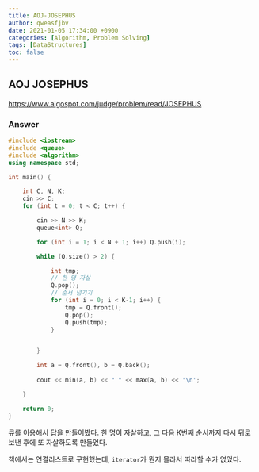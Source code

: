 ```yaml
---
title: AOJ-JOSEPHUS
author: qweasfjbv
date: 2021-01-05 17:34:00 +0900
categories: [Algorithm, Problem Solving]
tags: [DataStructures]
toc: false
---
```


## AOJ JOSEPHUS

<https://www.algospot.com/judge/problem/read/JOSEPHUS>

### Answer

```cpp
#include <iostream>
#include <queue>
#include <algorithm>
using namespace std;

int main() {

	int C, N, K;
	cin >> C;
	for (int t = 0; t < C; t++) {

		cin >> N >> K;
		queue<int> Q;

		for (int i = 1; i < N + 1; i++) Q.push(i);

		while (Q.size() > 2) {

			int tmp;
			// 한 명 자살
			Q.pop();
			// 순서 넘기기
			for (int i = 0; i < K-1; i++) {
				tmp = Q.front();
				Q.pop();
				Q.push(tmp);
			}


		}

		int a = Q.front(), b = Q.back();
		
		cout << min(a, b) << " " << max(a, b) << '\n';

	}

	return 0;
}
```

큐를 이용해서 답을 만들어봤다. 한 명이 자살하고, 그 다음 K번째 순서까지 다시 뒤로 보낸 후에 또 자살하도록 만들었다.

책에서는 연결리스트로 구현했는데, `iterator`가 뭔지 몰라서 따라할 수가 없었다.